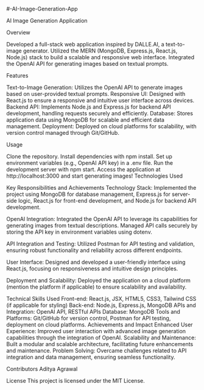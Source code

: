 #-AI-Image-Generation-App

AI Image Generation Application

Overview

Developed a full-stack web application inspired by DALLE.AI, a text-to-image generator.
Utilized the MERN (MongoDB, Express.js, React.js, Node.js) stack to build a scalable and responsive web interface.
Integrated the OpenAI API for generating images based on textual prompts.

Features

Text-to-Image Generation: Utilizes the OpenAI API to generate images based on user-provided textual prompts.
Responsive UI: Designed with React.js to ensure a responsive and intuitive user interface across devices.
Backend API: Implements Node.js and Express.js for backend API development, handling requests securely and efficiently.
Database: Stores application data using MongoDB for scalable and efficient data management.
Deployment: Deployed on cloud platforms for scalability, with version control managed through Git/GitHub.

Usage

Clone the repository.
Install dependencies with npm install.
Set up environment variables (e.g., OpenAI API key) in a .env file.
Run the development server with npm start.
Access the application at http://localhost:3000 and start generating images!
Technologies Used

Key Responsibilities and Achievements
Technology Stack: Implemented the project using MongoDB for database management, Express.js for server-side logic, React.js for front-end development, and Node.js for backend API development.

OpenAI Integration: Integrated the OpenAI API to leverage its capabilities for generating images from textual descriptions. Managed API calls securely by storing the API key in environment variables using dotenv.

API Integration and Testing: Utilized Postman for API testing and validation, ensuring robust functionality and reliability across different endpoints.

User Interface: Designed and developed a user-friendly interface using React.js, focusing on responsiveness and intuitive design principles.

Deployment and Scalability: Deployed the application on a cloud platform (mention the platform if applicable) to ensure scalability and availability.

Technical Skills Used
Front-end: React.js, JSX, HTML5, CSS3, Tailwind CSS (if applicable for styling)
Back-end: Node.js, Express.js, MongoDB
APIs and Integration: OpenAI API, RESTful APIs
Database: MongoDB
Tools and Platforms: Git/GitHub for version control, Postman for API testing, deployment on cloud platforms.
Achievements and Impact
Enhanced User Experience: Improved user interaction with advanced image generation capabilities through the integration of OpenAI.
Scalability and Maintenance: Built a modular and scalable architecture, facilitating future enhancements and maintenance.
Problem Solving: Overcame challenges related to API integration and data management, ensuring seamless functionality.

Contributors
Aditya Agrawal

License
This project is licensed under the MIT License.


